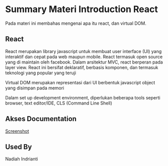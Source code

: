 # Summary Materi Introduction React

Pada materi ini membahas mengenai apa itu react, dan virtual DOM.


## React

React merupakan library javascript untuk membuat user interface (UI) yang interaktif dan cepat pada web maupun mobile. React termasuk open source yang di maintain oleh facebook. Dalam arsitektur MVC, react berperan pada layer view. React ini bersifat deklaratif, berbasis komponen, dan termasuk teknologi yang popular yang teruji

Virtual DOM merupakan representasi dari UI berbentuk javascript object yang disimpan pada memori

Dalam set up development environment, diperlukan beberapa tools seperti browser, text editor/IDE, CLS (Command Line Shell)

## Akses Documentation

[Screenshot](https://github.com/nadiahindrianti/react_nadiah-indrianti/tree/main/04_CSS/Screenshot)


## Used By

Nadiah Indrianti